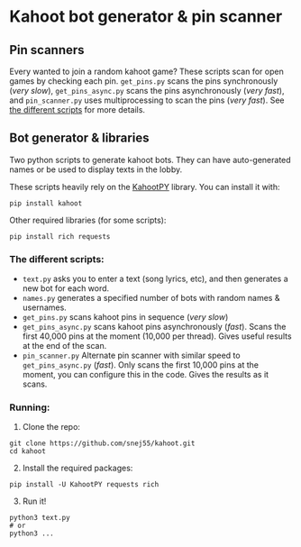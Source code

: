# Kahoot bot generator & pin scanner

## Pin scanners

Every wanted to join a random kahoot game? These scripts scan for open games by checking each pin. `get_pins.py` scans the pins synchronously (*very slow*), `get_pins_async.py` scans the pins asynchronously (*very fast*), and `pin_scanner.py` uses multiprocessing to scan the pins (*very fast*). See [the different scripts](https://github.com/snej55/kahoot/tree/main?tab=readme-ov-file#the-different-scripts) for more details.

## Bot generator & libraries
Two python scripts to generate kahoot bots. They can have auto-generated names or be used to display texts in the lobby.

These scripts heavily rely on the  [KahootPY](https://github.com/vehbiu/kahoot-py/tree/main) library. You can install it with:

```
pip install kahoot
```

Other required libraries (for some scripts):
```
pip install rich requests
```

### The different scripts:

 - `text.py` asks you to enter a text (song lyrics, etc), and then generates a new bot for each word.
 - `names.py` generates a specified number of bots with random names & usernames.
 - `get_pins.py` scans kahoot pins in sequence (*very slow*)
 - `get_pins_async.py` scans kahoot pins asynchronously (*fast*). Scans the first 40,000 pins at the moment (10,000 per thread). Gives useful results at the end of the scan.
 - `pin_scanner.py` Alternate pin scanner with similar speed to `get_pins_async.py` (*fast*). Only scans the first 10,000 pins at the moment, you can configure this in the code. Gives the results as it scans.

### Running:

1. Clone the repo:

```
git clone https://github.com/snej55/kahoot.git
cd kahoot
```

2. Install the required packages:

```
pip install -U KahootPY requests rich
```

3. Run it!

```
python3 text.py
# or
python3 ...
```
